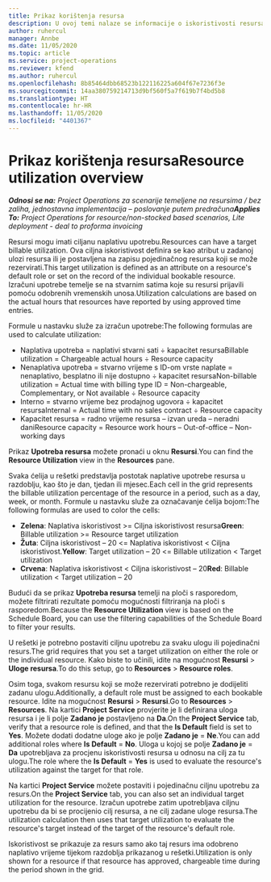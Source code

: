 ```yaml
---
title: Prikaz korištenja resursa
description: U ovoj temi nalaze se informacije o iskoristivosti resursa u aplikaciji Project Operations.
author: ruhercul
manager: Annbe
ms.date: 11/05/2020
ms.topic: article
ms.service: project-operations
ms.reviewer: kfend
ms.author: ruhercul
ms.openlocfilehash: 8b85464dbb68523b122116225a604f67e7236f3e
ms.sourcegitcommit: 14aa380759214713d9bf560f5a7f619b7f4bd5b8
ms.translationtype: HT
ms.contentlocale: hr-HR
ms.lasthandoff: 11/05/2020
ms.locfileid: "4401367"
---
```

# <a name="resource-utilization-overview"></a><span data-ttu-id="bd313-103">Prikaz korištenja resursa</span><span class="sxs-lookup"><span data-stu-id="bd313-103">Resource utilization overview</span></span>

<span data-ttu-id="bd313-104">_**Odnosi se na:** Project Operations za scenarije temeljene na resursima / bez zaliha, jednostavna implementacija – poslovanje putem predračuna_</span><span class="sxs-lookup"><span data-stu-id="bd313-104">_**Applies To:** Project Operations for resource/non-stocked based scenarios, Lite deployment - deal to proforma invoicing_</span></span>

<span data-ttu-id="bd313-105">Resursi mogu imati ciljanu naplativu upotrebu.</span><span class="sxs-lookup"><span data-stu-id="bd313-105">Resources can have a target billable utilization.</span></span> <span data-ttu-id="bd313-106">Ova ciljna iskoristivost definira se kao atribut u zadanoj ulozi resursa ili je postavljena na zapisu pojedinačnog resursa koji se može rezervirati.</span><span class="sxs-lookup"><span data-stu-id="bd313-106">This target utilization is defined as an attribute on a resource's default role or set on the record of the individual bookable resource.</span></span> <span data-ttu-id="bd313-107">Izračuni upotrebe temelje se na stvarnim satima koje su resursi prijavili pomoću odobrenih vremenskih unosa.</span><span class="sxs-lookup"><span data-stu-id="bd313-107">Utilization calculations are based on the actual hours that resources have reported by using approved time entries.</span></span>

<span data-ttu-id="bd313-108">Formule u nastavku služe za izračun upotrebe:</span><span class="sxs-lookup"><span data-stu-id="bd313-108">The following formulas are used to calculate utilization:</span></span>

  - <span data-ttu-id="bd313-109">Naplativa upotreba = naplativi stvarni sati ÷ kapacitet resursa</span><span class="sxs-lookup"><span data-stu-id="bd313-109">Billable utilization = Chargeable actual hours ÷ Resource capacity</span></span>
  - <span data-ttu-id="bd313-110">Nenaplativa upotreba = stvarno vrijeme s ID-om vrste naplate = nenaplativo, besplatno ili nije dostupno ÷ kapacitet resursa</span><span class="sxs-lookup"><span data-stu-id="bd313-110">Non-billable utilization = Actual time with billing type ID = Non-chargeable, Complementary, or Not available ÷ Resource capacity</span></span>
  - <span data-ttu-id="bd313-111">Interno = stvarno vrijeme bez prodajnog ugovora ÷ kapacitet resursa</span><span class="sxs-lookup"><span data-stu-id="bd313-111">Internal = Actual time with no sales contract ÷ Resource capacity</span></span>
  - <span data-ttu-id="bd313-112">Kapacitet resursa = radno vrijeme resursa – izvan ureda – neradni dani</span><span class="sxs-lookup"><span data-stu-id="bd313-112">Resource capacity = Resource work hours – Out-of-office – Non-working days</span></span>

<span data-ttu-id="bd313-113">Prikaz **Upotreba resursa** možete pronaći u oknu **Resursi**.</span><span class="sxs-lookup"><span data-stu-id="bd313-113">You can find the **Resource Utilization** view in the **Resources** pane.</span></span>

<span data-ttu-id="bd313-114">Svaka ćelija u rešetki predstavlja postotak naplative upotrebe resursa u razdoblju, kao što je dan, tjedan ili mjesec.</span><span class="sxs-lookup"><span data-stu-id="bd313-114">Each cell in the grid represents the billable utilization percentage of the resource in a period, such as a day, week, or month.</span></span> <span data-ttu-id="bd313-115">Formule u nastavku služe za označavanje ćelija bojom:</span><span class="sxs-lookup"><span data-stu-id="bd313-115">The following formulas are used to color the cells:</span></span>

  - <span data-ttu-id="bd313-116">**Zelena**: Naplativa iskoristivost >= Ciljna iskoristivost resursa</span><span class="sxs-lookup"><span data-stu-id="bd313-116">**Green**: Billable utilization >= Resource target utilization</span></span>
  - <span data-ttu-id="bd313-117">**Žuta**: Ciljna iskoristivost – 20 <= Naplativa iskoristivost < Ciljna iskoristivost.</span><span class="sxs-lookup"><span data-stu-id="bd313-117">**Yellow**: Target utilization – 20 <= Billable utilization < Target utilization</span></span>
  - <span data-ttu-id="bd313-118">**Crvena**: Naplativa iskoristivost < Ciljna iskoristivost – 20</span><span class="sxs-lookup"><span data-stu-id="bd313-118">**Red**: Billable utilization < Target utilization – 20</span></span>

<span data-ttu-id="bd313-119">Budući da se prikaz **Upotreba resursa** temelji na ploči s rasporedom, možete filtrirati rezultate pomoću mogućnosti filtriranja na ploči s rasporedom.</span><span class="sxs-lookup"><span data-stu-id="bd313-119">Because the **Resource Utilization** view is based on the Schedule Board, you can use the filtering capabilities of the Schedule Board to filter your results.</span></span>

<span data-ttu-id="bd313-120">U rešetki je potrebno postaviti ciljnu upotrebu za svaku ulogu ili pojedinačni resurs.</span><span class="sxs-lookup"><span data-stu-id="bd313-120">The grid requires that you set a target utilization on either the role or the individual resource.</span></span> <span data-ttu-id="bd313-121">Kako biste to učinili, idite na mogućnost **Resursi** > **Uloge resursa**.</span><span class="sxs-lookup"><span data-stu-id="bd313-121">To do this setup, go to **Resources** > **Resource roles**.</span></span>

<span data-ttu-id="bd313-122">Osim toga, svakom resursu koji se može rezervirati potrebno je dodijeliti zadanu ulogu.</span><span class="sxs-lookup"><span data-stu-id="bd313-122">Additionally, a default role must be assigned to each bookable resource.</span></span> <span data-ttu-id="bd313-123">Idite na mogućnost **Resursi** > **Resursi**.</span><span class="sxs-lookup"><span data-stu-id="bd313-123">Go to **Resources** > **Resources**.</span></span> <span data-ttu-id="bd313-124">Na kartici **Project Service** provjerite je li definirana uloga resursa i je li polje **Zadano je** postavljeno na **Da**.</span><span class="sxs-lookup"><span data-stu-id="bd313-124">On the **Project Service** tab, verify that a resource role is defined, and that the **Is Default** field is set to **Yes**.</span></span> <span data-ttu-id="bd313-125">Možete dodati dodatne uloge ako je polje **Zadano je** = **Ne**.</span><span class="sxs-lookup"><span data-stu-id="bd313-125">You can add additional roles where **Is Default** = **No**.</span></span> <span data-ttu-id="bd313-126">Uloga u kojoj se polje **Zadano je** = **Da** upotrebljava za procjenu iskoristivosti resursa u odnosu na cilj za tu ulogu.</span><span class="sxs-lookup"><span data-stu-id="bd313-126">The role where the **Is Default** = **Yes** is used to evaluate the resource's utilization against the target for that role.</span></span>

<span data-ttu-id="bd313-127">Na kartici **Project Service** možete postaviti i pojedinačnu ciljnu upotrebu za resurs.</span><span class="sxs-lookup"><span data-stu-id="bd313-127">On the **Project Service** tab, you can also set an individual target utilization for the resource.</span></span> <span data-ttu-id="bd313-128">Izračun upotrebe zatim upotrebljava ciljnu upotrebu da bi se procijenio cilj resursa, a ne cilj zadane uloge resursa.</span><span class="sxs-lookup"><span data-stu-id="bd313-128">The utilization calculation then uses that target utilization to evaluate the resource's target instead of the target of the resource's default role.</span></span>

<span data-ttu-id="bd313-129">Iskoristivost se prikazuje za resurs samo ako taj resurs ima odobreno naplativo vrijeme tijekom razdoblja prikazanog u rešetki.</span><span class="sxs-lookup"><span data-stu-id="bd313-129">Utilization is only shown for a resource if that resource has approved, chargeable time during the period shown in the grid.</span></span>
